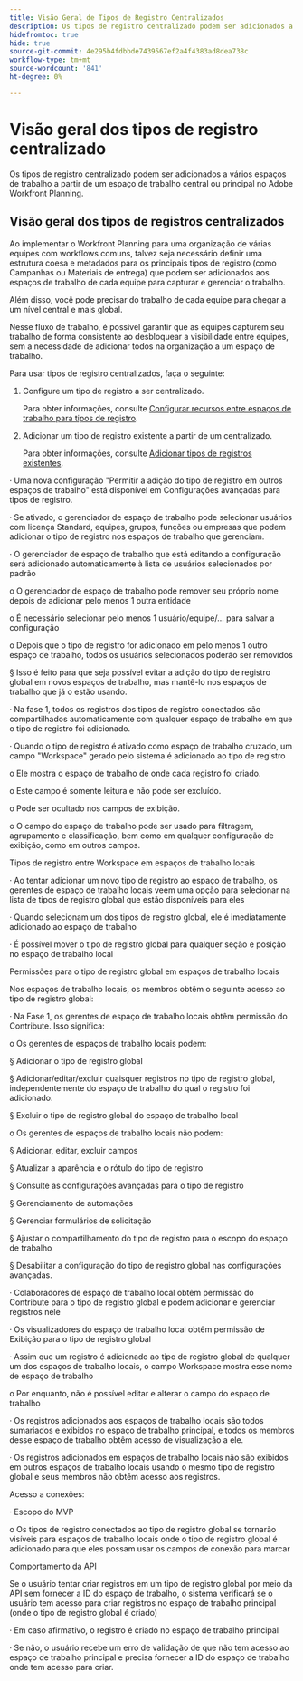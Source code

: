 ```yaml
---
title: Visão Geral de Tipos de Registro Centralizados
description: Os tipos de registro centralizado podem ser adicionados a vários espaços de trabalho a partir de um espaço de trabalho central ou principal no Adobe Workfront Planning.
hidefromtoc: true
hide: true
source-git-commit: 4e295b4fdbbde7439567ef2a4f4383ad8dea738c
workflow-type: tm+mt
source-wordcount: '841'
ht-degree: 0%

---
```


<!-- add these to the metadata, when making this public: 

feature: Workfront Planning
role: User, Admin
author: Alina
recommendations: noDisplay, noCatalog
-->

# Visão geral dos tipos de registro centralizado


Os tipos de registro centralizado podem ser adicionados a vários espaços de trabalho a partir de um espaço de trabalho central ou principal no Adobe Workfront Planning.

## Visão geral dos tipos de registros centralizados

Ao implementar o Workfront Planning para uma organização de várias equipes com workflows comuns, talvez seja necessário definir uma estrutura coesa e metadados para os principais tipos de registro (como Campanhas ou Materiais de entrega) que podem ser adicionados aos espaços de trabalho de cada equipe para capturar e gerenciar o trabalho.

Além disso, você pode precisar do trabalho de cada equipe para chegar a um nível central e mais global.

Nesse fluxo de trabalho, é possível garantir que as equipes capturem seu trabalho de forma consistente ao desbloquear a visibilidade entre equipes, sem a necessidade de adicionar todos na organização a um espaço de trabalho.

Para usar tipos de registro centralizados, faça o seguinte:

1. Configure um tipo de registro a ser centralizado.

   Para obter informações, consulte [Configurar recursos entre espaços de trabalho para tipos de registro](/help/quicksilver/planning/architecture/configure-record-type-cross-workspace-capabilities.md).
1. Adicionar um tipo de registro existente a partir de um centralizado.

   Para obter informações, consulte [Adicionar tipos de registros existentes](/help/quicksilver/planning/architecture/add-cross-workspace-record-types.md).




· Uma nova configuração &quot;Permitir a adição do tipo de registro em outros espaços de trabalho&quot; está disponível em Configurações avançadas para tipos de registro.

· Se ativado, o gerenciador de espaço de trabalho pode selecionar usuários com licença Standard, equipes, grupos, funções ou empresas que podem adicionar o tipo de registro nos espaços de trabalho que gerenciam.

· O gerenciador de espaço de trabalho que está editando a configuração será adicionado automaticamente à lista de usuários selecionados por padrão

o O gerenciador de espaço de trabalho pode remover seu próprio nome depois de adicionar pelo menos 1 outra entidade

o É necessário selecionar pelo menos 1 usuário/equipe/... para salvar a configuração

o Depois que o tipo de registro for adicionado em pelo menos 1 outro espaço de trabalho, todos os usuários selecionados poderão ser removidos

§ Isso é feito para que seja possível evitar a adição do tipo de registro global em novos espaços de trabalho, mas mantê-lo nos espaços de trabalho que já o estão usando.

· Na fase 1, todos os registros dos tipos de registro conectados são compartilhados automaticamente com qualquer espaço de trabalho em que o tipo de registro foi adicionado.

· Quando o tipo de registro é ativado como espaço de trabalho cruzado, um campo &quot;Workspace&quot; gerado pelo sistema é adicionado ao tipo de registro

o Ele mostra o espaço de trabalho de onde cada registro foi criado.

o Este campo é somente leitura e não pode ser excluído.

o Pode ser ocultado nos campos de exibição.

o O campo do espaço de trabalho pode ser usado para filtragem, agrupamento e classificação, bem como em qualquer configuração de exibição, como em outros campos.


Tipos de registro entre Workspace em espaços de trabalho locais

· Ao tentar adicionar um novo tipo de registro ao espaço de trabalho, os gerentes de espaço de trabalho locais veem uma opção para selecionar na lista de tipos de registro global que estão disponíveis para eles

· Quando selecionam um dos tipos de registro global, ele é imediatamente adicionado ao espaço de trabalho

· É possível mover o tipo de registro global para qualquer seção e posição no espaço de trabalho local


Permissões para o tipo de registro global em espaços de trabalho locais

Nos espaços de trabalho locais, os membros obtêm o seguinte acesso ao tipo de registro global:

· Na Fase 1, os gerentes de espaço de trabalho locais obtêm permissão do Contribute. Isso significa:

o Os gerentes de espaços de trabalho locais podem:

§ Adicionar o tipo de registro global

§ Adicionar/editar/excluir quaisquer registros no tipo de registro global, independentemente do espaço de trabalho do qual o registro foi adicionado.

§ Excluir o tipo de registro global do espaço de trabalho local

o Os gerentes de espaços de trabalho locais não podem:

§ Adicionar, editar, excluir campos

§ Atualizar a aparência e o rótulo do tipo de registro

§ Consulte as configurações avançadas para o tipo de registro

§ Gerenciamento de automações

§ Gerenciar formulários de solicitação

§ Ajustar o compartilhamento do tipo de registro para o escopo do espaço de trabalho

§ Desabilitar a configuração do tipo de registro global nas configurações avançadas.

· Colaboradores de espaço de trabalho local obtêm permissão do Contribute para o tipo de registro global e podem adicionar e gerenciar registros nele

· Os visualizadores do espaço de trabalho local obtêm permissão de Exibição para o tipo de registro global

· Assim que um registro é adicionado ao tipo de registro global de qualquer um dos espaços de trabalho locais, o campo Workspace mostra esse nome de espaço de trabalho

o Por enquanto, não é possível editar e alterar o campo do espaço de trabalho

· Os registros adicionados aos espaços de trabalho locais são todos sumariados e exibidos no espaço de trabalho principal, e todos os membros desse espaço de trabalho obtêm acesso de visualização a ele.

· Os registros adicionados em espaços de trabalho locais não são exibidos em outros espaços de trabalho locais usando o mesmo tipo de registro global e seus membros não obtêm acesso aos registros.



Acesso a conexões:

· Escopo do MVP

o Os tipos de registro conectados ao tipo de registro global se tornarão visíveis para espaços de trabalho locais onde o tipo de registro global é adicionado para que eles possam usar os campos de conexão para marcar


Comportamento da API

Se o usuário tentar criar registros em um tipo de registro global por meio da API sem fornecer a ID do espaço de trabalho, o sistema verificará se o usuário tem acesso para criar registros no espaço de trabalho principal (onde o tipo de registro global é criado)

· Em caso afirmativo, o registro é criado no espaço de trabalho principal

· Se não, o usuário recebe um erro de validação de que não tem acesso ao espaço de trabalho principal e precisa fornecer a ID do espaço de trabalho onde tem acesso para criar.